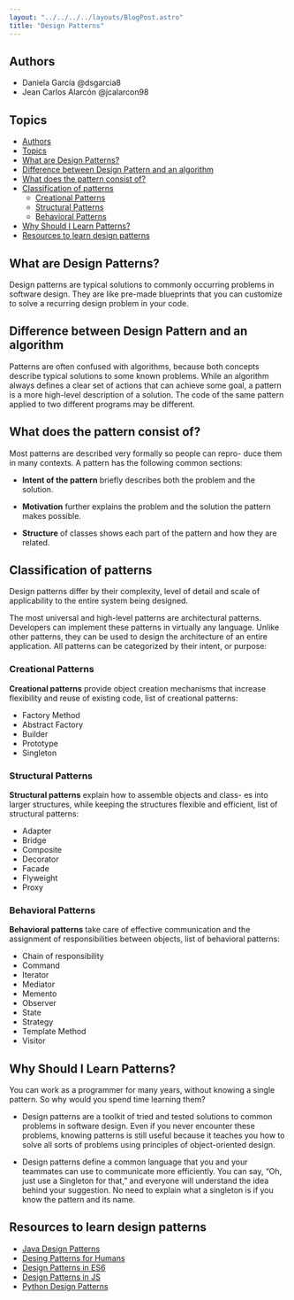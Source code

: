 ```yaml
---
layout: "../../../../layouts/BlogPost.astro"
title: "Design Patterns"
---
```


## Authors

- Daniela García @dsgarcia8
- Jean Carlos Alarcón @jcalarcon98

## Topics

- [Authors](#authors)
- [Topics](#topics)
- [What are Design Patterns?](#what-are-design-patterns)
- [Difference between Design Pattern and an algorithm](#difference-between-design-pattern-and-an-algorithm)
- [What does the pattern consist of?](#what-does-the-pattern-consist-of)
- [Classification of patterns](#classification-of-patterns)
  - [Creational Patterns](#creational-patterns)
  - [Structural Patterns](#structural-patterns)
  - [Behavioral Patterns](#behavioral-patterns)
- [Why Should I Learn Patterns?](#why-should-i-learn-patterns)
- [Resources to learn design patterns](#resources-to-learn-design-patterns)

## What are Design Patterns?

Design patterns are typical solutions to commonly occurring problems in software design. They are like pre-made blueprints that you can customize to solve a recurring design problem in your code.

## Difference between Design Pattern and an algorithm

Patterns are often confused with algorithms, because both concepts describe typical solutions to some known problems. While an algorithm always defines a clear set of actions that can achieve some goal, a pattern is a more high-level description of a solution. The code of the same pattern applied to two different programs may be different.

## What does the pattern consist of?

Most patterns are described very formally so people can repro- duce them in many contexts. A pattern has the following common sections:

- **Intent of the pattern** briefly describes both the problem and the solution.

- **Motivation** further explains the problem and the solution the pattern makes possible.

- **Structure** of classes shows each part of the pattern and how they are related.

## Classification of patterns

Design patterns differ by their complexity, level of detail and scale of applicability to the entire system being designed.

The most universal and high-level patterns are architectural patterns. Developers can implement these patterns in virtually any language. Unlike other patterns, they can be used to design the architecture of an entire application. All patterns can be categorized by their intent, or purpose:

### Creational Patterns

**Creational patterns** provide object creation mechanisms that increase flexibility and reuse of existing code, list of creational patterns:

- Factory Method
- Abstract Factory
- Builder
- Prototype
- Singleton

### Structural Patterns

**Structural patterns** explain how to assemble objects and class- es into larger structures, while keeping the structures flexible and efficient, list of structural patterns:

- Adapter
- Bridge
- Composite
- Decorator
- Facade
- Flyweight
- Proxy

### Behavioral Patterns

**Behavioral patterns** take care of effective communication and the assignment of responsibilities between objects, list of behavioral patterns:

- Chain of responsibility
- Command
- Iterator
- Mediator
- Memento
- Observer
- State
- Strategy
- Template Method
- Visitor

## Why Should I Learn Patterns?

You can work as a programmer for many years, without knowing a single pattern. So why would you spend time learning them?

- Design patterns are a toolkit of tried and tested solutions to common problems in software design. Even if you never encounter these problems, knowing patterns is still useful because it teaches you how to solve all sorts of problems using principles of object-oriented design.

- Design patterns define a common language that you and your teammates can use to communicate more efficiently. You can say, “Oh, just use a Singleton for that,” and everyone will understand the idea behind your suggestion. No need to explain what a singleton is if you know the pattern and its name.

## Resources to learn design patterns

- [Java Design Patterns](https://github.com/iluwatar/java-design-patterns)
- [Desing Patterns for Humans](https://github.com/kamranahmedse/design-patterns-for-humans)
- [Design Patterns in ES6](https://github.com/ziyasal/design-patterns-and-idioms-in-es6)
- [Design Patterns in JS](https://github.com/fbeline/design-patterns-JS)
- [Python Design Patterns](https://github.com/faif/python-patterns)